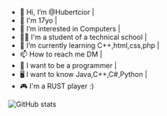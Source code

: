 - 👋 Hi, I’m @Hubertcior |
- 📆 I'm 17yo |
- 👀 I’m interested in Computers |
- 👨‍🎓 I'm a student of a technical school |
- 🌱 I’m currently learning C++,html,css,php |
- 📫 How to reach me DM |
- 🧑 I want to be a programmer |
- 🖥️ I want to know Java,C++,C#,Python |
- 🎮 I'm a RUST player :)

![GitHub stats](https://github-readme-stats.vercel.app/api?username=TwojNick&show_icons=true&theme=radical)
